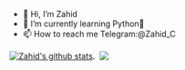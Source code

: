 - 👋 Hi, I’m Zahid
- 🌱 I’m currently learning Python🐍
- 📫 How to reach me Telegram:@Zahid_C


<a href="https://github.com/anuraghazra/github-readme-stats">
  <img align="center" src="https://github-readme-stats.vercel.app/api?username=Zahid-C&show_icons=true&hide=contribs,prs&cache_seconds=86400&theme=midnight-purple" alt="Zahid's github stats" />
</a>
 
<a href="https://github.com/anuraghazra/github-readme-stats">
  <!-- Change the `github-readme-stats.anuraghazra1.vercel.app` to `github-readme-stats.vercel.app`  -->
  <img align="center" src="https://github-readme-stats.vercel.app/api/top-langs/?username=Zahid-C&show_icons=true&hide=contribs,prs&cache_seconds=86400&theme=midnight-purple" />
</a>
